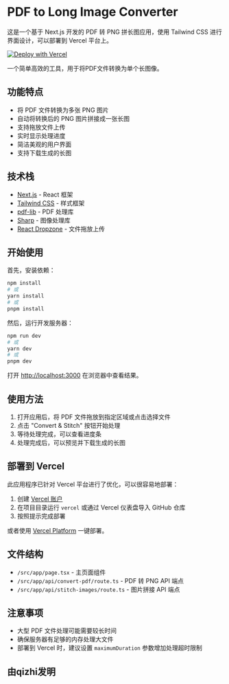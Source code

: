 # PDF to Long Image Converter

这是一个基于 Next.js 开发的 PDF 转 PNG 拼长图应用，使用 Tailwind CSS 进行界面设计，可以部署到 Vercel 平台上。

[![Deploy with Vercel](https://vercel.com/button)](https://vercel.com/new/clone?repository-url=https%3A%2F%2Fgithub.com%2F%7Busername%7D%2Fpdf2limage&project-name=pdf2limage&repository-name=pdf2limage)

一个简单高效的工具，用于将PDF文件转换为单个长图像。

## 功能特点

- 将 PDF 文件转换为多张 PNG 图片
- 自动将转换后的 PNG 图片拼接成一张长图
- 支持拖放文件上传
- 实时显示处理进度
- 简洁美观的用户界面
- 支持下载生成的长图

## 技术栈

- [Next.js](https://nextjs.org) - React 框架
- [Tailwind CSS](https://tailwindcss.com) - 样式框架
- [pdf-lib](https://pdf-lib.js.org/) - PDF 处理库
- [Sharp](https://sharp.pixelplumbing.com/) - 图像处理库
- [React Dropzone](https://react-dropzone.js.org/) - 文件拖放上传

## 开始使用

首先，安装依赖：

```bash
npm install
# 或
yarn install
# 或
pnpm install
```

然后，运行开发服务器：

```bash
npm run dev
# 或
yarn dev
# 或
pnpm dev
```

打开 [http://localhost:3000](http://localhost:3000) 在浏览器中查看结果。

## 使用方法

1. 打开应用后，将 PDF 文件拖放到指定区域或点击选择文件
2. 点击 "Convert & Stitch" 按钮开始处理
3. 等待处理完成，可以查看进度条
4. 处理完成后，可以预览并下载生成的长图

## 部署到 Vercel

此应用程序已针对 Vercel 平台进行了优化，可以很容易地部署：

1. 创建 [Vercel 账户](https://vercel.com/signup)
2. 在项目目录运行 `vercel` 或通过 Vercel 仪表盘导入 GitHub 仓库
3. 按照提示完成部署

或者使用 [Vercel Platform](https://vercel.com/new?utm_medium=default-template&filter=next.js&utm_source=create-next-app&utm_campaign=create-next-app-readme) 一键部署。

## 文件结构

- `/src/app/page.tsx` - 主页面组件
- `/src/app/api/convert-pdf/route.ts` - PDF 转 PNG API 端点
- `/src/app/api/stitch-images/route.ts` - 图片拼接 API 端点

## 注意事项

- 大型 PDF 文件处理可能需要较长时间
- 确保服务器有足够的内存处理大文件
- 部署到 Vercel 时，建议设置 `maximumDuration` 参数增加处理超时限制

## 由qizhi发明
